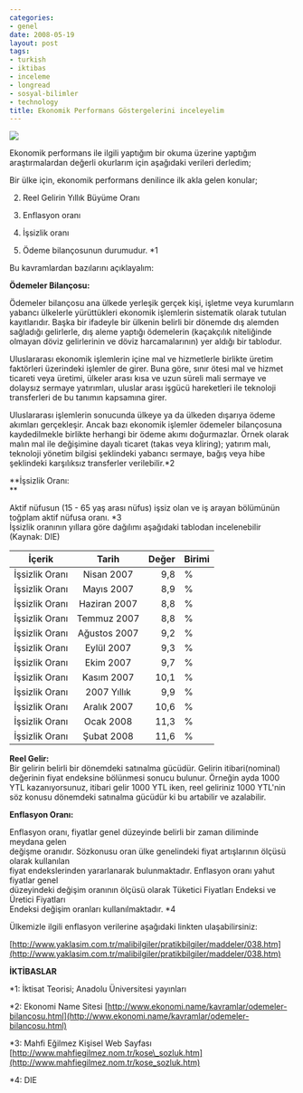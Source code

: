 ```yaml
---
categories:
- genel
date: 2008-05-19
layout: post
tags:
- turkish
- iktibas
- inceleme
- longread
- sosyal-bilimler
- technology
title: Ekonomik Performans Göstergelerini inceleyelim
---
```


![](/images/para.jpg)  
  
Ekonomik performans ile ilgili yaptığım bir okuma üzerine yaptığım araştırmalardan değerli okurlarım için aşağıdaki verileri derledim;  
  
Bir ülke için, ekonomik performans denilince ilk akla gelen konular;  

  
2. Reel Gelirin Yıllık Büyüme Oranı
  
4. Enflasyon oranı
  
6. İşsizlik oranı
  
8. Ödeme bilançosunun durumudur. \*1
  

  
Bu kavramlardan bazılarını açıklayalım:  
  
**Ödemeler Bilançosu:**  
  
Ödemeler bilançosu ana ülkede yerleşik gerçek kişi, işletme veya kurumların yabancı ülkelerle yürüttükleri ekonomik işlemlerin sistematik olarak tutulan kayıtlarıdır. Başka bir ifadeyle bir ülkenin belirli bir dönemde dış alemden sağladığı gelirlerle, dış aleme yaptığı ödemelerin (kaçakçılık niteliğinde olmayan döviz gelirlerinin ve döviz harcamalarının) yer aldığı bir tablodur.  
  
Uluslararası ekonomik işlemlerin içine mal ve hizmetlerle birlikte üretim faktörleri üzerindeki işlemler de girer. Buna göre, sınır ötesi mal ve hizmet ticareti veya üretimi, ülkeler arası kısa ve uzun süreli mali sermaye ve dolaysız sermaye yatırımları, uluslar arası işgücü hareketleri ile teknoloji transferleri de bu tanımın kapsamına girer.  
  
Uluslararası işlemlerin sonucunda ülkeye ya da ülkeden dışarıya ödeme akımları gerçekleşir. Ancak bazı ekonomik işlemler ödemeler bilançosuna kaydedilmekle birlikte herhangi bir ödeme akımı doğurmazlar. Örnek olarak malın mal ile değişimine dayalı ticaret (takas veya kliring); yatırım malı, teknoloji yönetim bilgisi şeklindeki yabancı sermaye, bağış veya hibe şeklindeki karşılıksız transferler verilebilir.\*2  
  
**İşsizlik Oranı:  
**  
  
Aktif nüfusun (15 - 65 yaş arası nüfus) işsiz olan ve iş arayan bölümünün toğplam aktif nüfusa oranı. \*3  
İşsizlik oranının yıllara göre dağılımı aşağıdaki tablodan incelenebilir (Kaynak: DIE)  
  
  
  
  
  
  
  
  
  
  
  
  
  
  
  
  
  
  
  
  
  
  
  
  
  
  
  
  
  
  
  
  
  
  
  
  
  
  
  
  
  
  
  
  
  
  
  
  
  
  
  
  
  
  
  
  
  
  
  
  
  
  
  
  
  
  
  
  
  
  
  
  
  
  
  
  
  
  
  
  
  
  

| İçerik | Tarih | Değer | Birimi |
| --- | :-: | --: | --- |
| İşsizlik Oranı | Nisan 2007 | 9,8 | % |
| İşsizlik Oranı | Mayıs 2007 | 8,9 | % |
| İşsizlik Oranı | Haziran 2007 | 8,8 | % |
| İşsizlik Oranı | Temmuz 2007 | 8,8 | % |
| İşsizlik Oranı | Ağustos 2007 | 9,2 | % |
| İşsizlik Oranı | Eylül 2007 | 9,3 | % |
| İşsizlik Oranı | Ekim 2007 | 9,7 | % |
| İşsizlik Oranı | Kasım 2007 | 10,1 | % |
| İşsizlik Oranı | 2007 Yıllık | 9,9 | % |
| İşsizlik Oranı | Aralık 2007 | 10,6 | % |
| İşsizlik Oranı | Ocak 2008 | 11,3 | % |
| İşsizlik Oranı | Şubat 2008 | 11,6 | % |

  
**Reel Gelir:**  
Bir gelirin belirli bir dönemdeki satınalma gücüdür. Gelirin itibari(nominal) değerinin fiyat endeksine bölünmesi sonucu bulunur. Örneğin ayda 1000 YTL kazanıyorsunuz, itibari gelir 1000 YTL iken, reel geliriniz 1000 YTL'nin söz konusu dönemdeki satınalma gücüdür ki bu artabilir ve azalabilir.  
  
**Enflasyon Oranı:**  
  
Enflasyon oranı, fiyatlar genel düzeyinde belirli bir zaman diliminde meydana gelen  
değişme oranıdır. Sözkonusu oran ülke genelindeki fiyat artışlarının ölçüsü olarak kullanılan  
fiyat endekslerinden yararlanarak bulunmaktadır. Enflasyon oranı yahut fiyatlar genel  
düzeyindeki değişim oranının ölçüsü olarak Tüketici Fiyatları Endeksi ve Üretici Fiyatları  
Endeksi değişim oranları kullanılmaktadır. \*4  
  
Ülkemizle ilgili enflasyon verilerine aşağıdaki linkten ulaşabilirsiniz:  
  
[http://www.yaklasim.com.tr/malibilgiler/pratikbilgiler/maddeler/038.htm](http://www.yaklasim.com.tr/malibilgiler/pratikbilgiler/maddeler/038.htm)  
  
**İKTİBASLAR**  
  
\*1: İktisat Teorisi; Anadolu Üniversitesi yayınları  
  
\*2: Ekonomi Name Sitesi [http://www.ekonomi.name/kavramlar/odemeler-bilancosu.html](http://www.ekonomi.name/kavramlar/odemeler-bilancosu.html)  
  
\*3: Mahfi Eğilmez Kişisel Web Sayfası [http://www.mahfiegilmez.nom.tr/kose\_sozluk.htm](http://www.mahfiegilmez.nom.tr/kose_sozluk.htm)  
  
\*4: DIE
